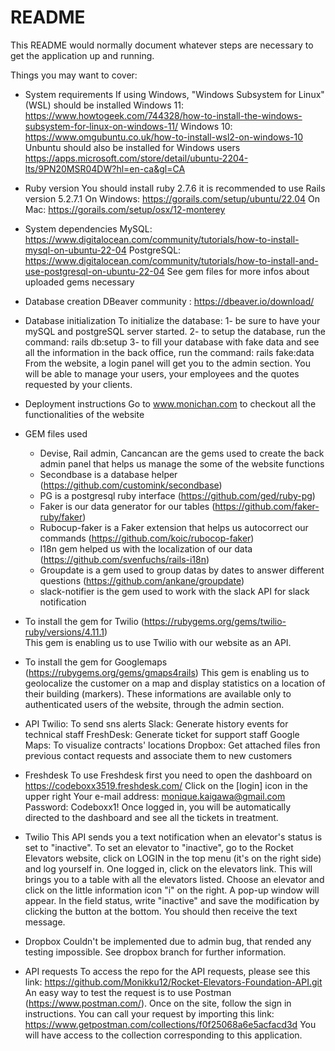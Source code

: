 # README

This README would normally document whatever steps are necessary to get the
application up and running.

Things you may want to cover:

* System requirements
  If using Windows, "Windows Subsystem for Linux" (WSL) should be installed
    Windows 11: https://www.howtogeek.com/744328/how-to-install-the-windows-subsystem-for-linux-on-windows-11/
    Windows 10: https://www.omgubuntu.co.uk/how-to-install-wsl2-on-windows-10
  Unbuntu should also be installed for Windows users
    https://apps.microsoft.com/store/detail/ubuntu-2204-lts/9PN20MSR04DW?hl=en-ca&gl=CA

* Ruby version
  You should install ruby 2.7.6
  it is recommended to use Rails version 5.2.7.1
    On Windows: https://gorails.com/setup/ubuntu/22.04
    On Mac: https://gorails.com/setup/osx/12-monterey

* System dependencies
  MySQL: https://www.digitalocean.com/community/tutorials/how-to-install-mysql-on-ubuntu-22-04
  PostgreSQL: https://www.digitalocean.com/community/tutorials/how-to-install-and-use-postgresql-on-ubuntu-22-04
  See gem files for more infos about uploaded gems necessary

* Database creation
  DBeaver community : https://dbeaver.io/download/

* Database initialization
  To initialize the database:
    1- be sure to have your mySQL and postgreSQL server started. 
    2- to setup the database, run the command: rails db:setup
    3- to fill your database with fake data and see all the information in the back office, run the command: rails fake:data
  From the website, a login panel will get you to the admin section. You will be able to manage your users, your employees and the quotes requested by your clients.

* Deployment instructions
  Go to www.monichan.com to checkout all the functionalities of the website

* GEM files used
    - Devise, Rail admin, Cancancan are the gems used to create the back admin panel that helps us manage the some of the website functions  
    - Secondbase is a database helper (https://github.com/customink/secondbase)
    - PG is a postgresql ruby interface (https://github.com/ged/ruby-pg)
    - Faker is our data generator for our tables (https://github.com/faker-ruby/faker)
    - Rubocup-faker is a Faker extension that helps us autocorrect our commands (https://github.com/koic/rubocop-faker)
    - I18n gem helped us with the localization of our data (https://github.com/svenfuchs/rails-i18n)
    - Groupdate is a gem used to group datas by dates to answer different questions (https://github.com/ankane/groupdate)
    - slack-notifier is the gem used to work with the slack API for slack notification

* To install the gem for Twilio (https://rubygems.org/gems/twilio-ruby/versions/4.11.1)  
  This gem is enabling us to use Twilio with our website as an API.
  
* To install the gem for Googlemaps (https://rubygems.org/gems/gmaps4rails)
  This gem is enabling us to geolocalize the customer on a map and display statistics on a location of their building (markers). These informations are available only to authenticated users of the website, through the admin section.

* API
  Twilio: To send sns alerts
  Slack: Generate history events for technical staff
  FreshDesk: Generate ticket for support staff
  Google Maps: To visualize contracts' locations
  Dropbox: Get attached files fron previous contact requests and associate them to new customers

* Freshdesk
  To use Freshdesk first you need to open the dashboard on https://codeboxx3519.freshdesk.com/
    Click on the [login] icon in the upper right
    Your e-mail address: monique.kaigawa@gmail.com
    Password: Codeboxx1!
  Once logged in, you will be automatically directed to the dashboard and see all the tickets in treatment.

* Twilio
  This API sends you a text notification when an elevator's status is set to "inactive". 
  To set an elevator to "inactive", go to the Rocket Elevators website, click on LOGIN in the top menu (it's on the right side) and log yourself in. One logged in, click on the elevators link. This will brings you to a table with all the elevators listed. Choose an elevator and click on the little information icon "i" on the right. A pop-up window will appear. In the field status, write "inactive" and save the modification by clicking the button at the bottom. You should then receive the text message.

* Dropbox
  Couldn't be implemented due to admin bug, that rended any testing impossible. See dropbox branch for further information.

* API requests
  To access the repo for the API requests, please see this link: 
  https://github.com/Monikku12/Rocket-Elevators-Foundation-API.git
  An easy way to test the request is to use Postman (https://www.postman.com/).
  Once on the site, follow the sign in instructions. 
  You can call your request by importing this link:
  https://www.getpostman.com/collections/f0f25068a6e5acfacd3d
  You will have access to the collection corresponding to this application.